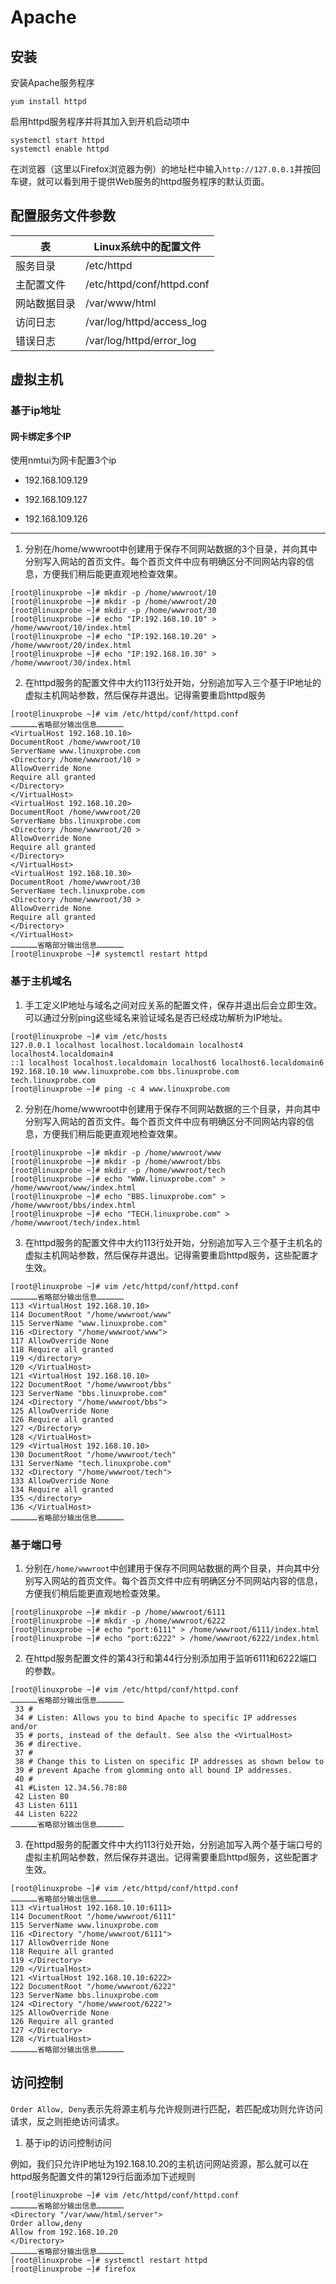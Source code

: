 # Apache

## 安装
安装Apache服务程序

`yum install httpd`

启用httpd服务程序并将其加入到开机启动项中

```
systemctl start httpd
systemctl enable httpd
```

在浏览器（这里以Firefox浏览器为例）的地址栏中输入`http://127.0.0.1`并按回车键，就可以看到用于提供Web服务的httpd服务程序的默认页面。

## 配置服务文件参数

|表 |Linux系统中的配置文件|
|--|--|
|服务目录 | /etc/httpd |
|主配置文件	|/etc/httpd/conf/httpd.conf|
|网站数据目录|	/var/www/html |
|访问日志	 | /var/log/httpd/access_log |
|错误日志	|/var/log/httpd/error_log |

## 虚拟主机

### 基于ip地址

#### 网卡绑定多个IP

使用nmtui为网卡配置3个ip

- 192.168.109.129

- 192.168.109.127

- 192.168.109.126

***

1. 分别在/home/wwwroot中创建用于保存不同网站数据的3个目录，并向其中分别写入网站的首页文件。每个首页文件中应有明确区分不同网站内容的信息，方便我们稍后能更直观地检查效果。
```
[root@linuxprobe ~]# mkdir -p /home/wwwroot/10
[root@linuxprobe ~]# mkdir -p /home/wwwroot/20
[root@linuxprobe ~]# mkdir -p /home/wwwroot/30
[root@linuxprobe ~]# echo "IP:192.168.10.10" > /home/wwwroot/10/index.html
[root@linuxprobe ~]# echo "IP:192.168.10.20" > /home/wwwroot/20/index.html
[root@linuxprobe ~]# echo "IP:192.168.10.30" > /home/wwwroot/30/index.html
```

2. 在httpd服务的配置文件中大约113行处开始，分别追加写入三个基于IP地址的虚拟主机网站参数，然后保存并退出。记得需要重启httpd服务

```
[root@linuxprobe ~]# vim /etc/httpd/conf/httpd.conf
………………省略部分输出信息………………
<VirtualHost 192.168.10.10>
DocumentRoot /home/wwwroot/10
ServerName www.linuxprobe.com
<Directory /home/wwwroot/10 >
AllowOverride None
Require all granted
</Directory>
</VirtualHost>
<VirtualHost 192.168.10.20>
DocumentRoot /home/wwwroot/20
ServerName bbs.linuxprobe.com
<Directory /home/wwwroot/20 >
AllowOverride None
Require all granted
</Directory>
</VirtualHost>
<VirtualHost 192.168.10.30>
DocumentRoot /home/wwwroot/30
ServerName tech.linuxprobe.com
<Directory /home/wwwroot/30 >
AllowOverride None
Require all granted
</Directory>
</VirtualHost>
………………省略部分输出信息………………
[root@linuxprobe ~]# systemctl restart httpd
```

### 基于主机域名

1. 手工定义IP地址与域名之间对应关系的配置文件，保存并退出后会立即生效。可以通过分别ping这些域名来验证域名是否已经成功解析为IP地址。
```
[root@linuxprobe ~]# vim /etc/hosts
127.0.0.1 localhost localhost.localdomain localhost4 localhost4.localdomain4
::1 localhost localhost.localdomain localhost6 localhost6.localdomain6
192.168.10.10 www.linuxprobe.com bbs.linuxprobe.com tech.linuxprobe.com
[root@linuxprobe ~]# ping -c 4 www.linuxprobe.com
```
2. 分别在/home/wwwroot中创建用于保存不同网站数据的三个目录，并向其中分别写入网站的首页文件。每个首页文件中应有明确区分不同网站内容的信息，方便我们稍后能更直观地检查效果。

```
[root@linuxprobe ~]# mkdir -p /home/wwwroot/www
[root@linuxprobe ~]# mkdir -p /home/wwwroot/bbs
[root@linuxprobe ~]# mkdir -p /home/wwwroot/tech
[root@linuxprobe ~]# echo "WWW.linuxprobe.com" > /home/wwwroot/www/index.html
[root@linuxprobe ~]# echo "BBS.linuxprobe.com" > /home/wwwroot/bbs/index.html
[root@linuxprobe ~]# echo "TECH.linuxprobe.com" > /home/wwwroot/tech/index.html
```

3. 在httpd服务的配置文件中大约113行处开始，分别追加写入三个基于主机名的虚拟主机网站参数，然后保存并退出。记得需要重启httpd服务，这些配置才生效。

```
[root@linuxprobe ~]# vim /etc/httpd/conf/httpd.conf
………………省略部分输出信息………………
113 <VirtualHost 192.168.10.10>
114 DocumentRoot "/home/wwwroot/www"
115 ServerName "www.linuxprobe.com"
116 <Directory "/home/wwwroot/www">
117 AllowOverride None
118 Require all granted
119 </directory> 
120 </VirtualHost>
121 <VirtualHost 192.168.10.10>
122 DocumentRoot "/home/wwwroot/bbs"
123 ServerName "bbs.linuxprobe.com"
124 <Directory "/home/wwwroot/bbs">
125 AllowOverride None
126 Require all granted
127 </Directory>
128 </VirtualHost>
129 <VirtualHost 192.168.10.10>
130 DocumentRoot "/home/wwwroot/tech"
131 ServerName "tech.linuxprobe.com"
132 <Directory "/home/wwwroot/tech">
133 AllowOverride None
134 Require all granted
135 </directory>
136 </VirtualHost>
………………省略部分输出信息………………
```

### 基于端口号

1. 分别在`/home/wwwroot`中创建用于保存不同网站数据的两个目录，并向其中分别写入网站的首页文件。每个首页文件中应有明确区分不同网站内容的信息，方便我们稍后能更直观地检查效果。

```
[root@linuxprobe ~]# mkdir -p /home/wwwroot/6111
[root@linuxprobe ~]# mkdir -p /home/wwwroot/6222
[root@linuxprobe ~]# echo "port:6111" > /home/wwwroot/6111/index.html
[root@linuxprobe ~]# echo "port:6222" > /home/wwwroot/6222/index.html
```

2. 在httpd服务配置文件的第43行和第44行分别添加用于监听6111和6222端口的参数。

```
[root@linuxprobe ~]# vim /etc/httpd/conf/httpd.conf 
………………省略部分输出信息……………… 
 33 #
 34 # Listen: Allows you to bind Apache to specific IP addresses and/or
 35 # ports, instead of the default. See also the <VirtualHost>
 36 # directive.
 37 #
 38 # Change this to Listen on specific IP addresses as shown below to 
 39 # prevent Apache from glomming onto all bound IP addresses.
 40 #
 41 #Listen 12.34.56.78:80
 42 Listen 80
 43 Listen 6111
 44 Listen 6222
………………省略部分输出信息……………… 
```

3. 在httpd服务的配置文件中大约113行处开始，分别追加写入两个基于端口号的虚拟主机网站参数，然后保存并退出。记得需要重启httpd服务，这些配置才生效。

```
[root@linuxprobe ~]# vim /etc/httpd/conf/httpd.conf
………………省略部分输出信息……………… 
113 <VirtualHost 192.168.10.10:6111>
114 DocumentRoot "/home/wwwroot/6111"
115 ServerName www.linuxprobe.com
116 <Directory "/home/wwwroot/6111">
117 AllowOverride None
118 Require all granted
119 </Directory> 
120 </VirtualHost>
121 <VirtualHost 192.168.10.10:6222>
122 DocumentRoot "/home/wwwroot/6222"
123 ServerName bbs.linuxprobe.com
124 <Directory "/home/wwwroot/6222">
125 AllowOverride None
126 Require all granted
127 </Directory>
128 </VirtualHost>
………………省略部分输出信息………………
```



## 访问控制

`Order Allow, Deny`表示先将源主机与允许规则进行匹配，若匹配成功则允许访问请求，反之则拒绝访问请求。 

1. 基于ip的访问控制访问

例如，我们只允许IP地址为192.168.10.20的主机访问网站资源，那么就可以在httpd服务配置文件的第129行后面添加下述规则

```
[root@linuxprobe ~]# vim /etc/httpd/conf/httpd.conf
………………省略部分输出信息………………
<Directory "/var/www/html/server">
Order allow,deny 
Allow from 192.168.10.20
</Directory>
………………省略部分输出信息………………
[root@linuxprobe ~]# systemctl restart httpd
[root@linuxprobe ~]# firefox
```

